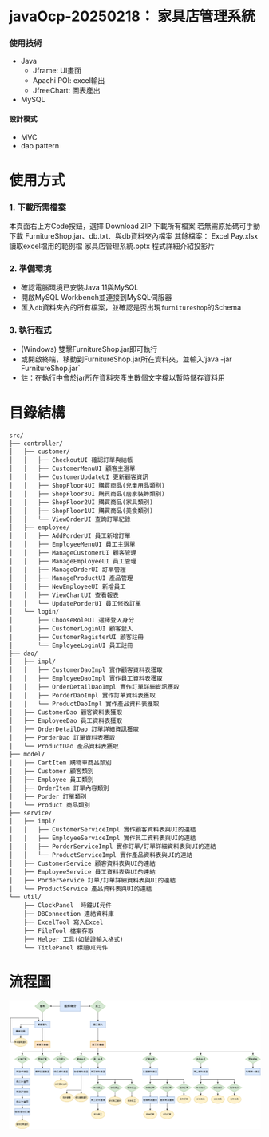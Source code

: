 # javaOcp-20250218： 家具店管理系統
### 使用技術
- Java
  - Jframe: UI畫面
  - Apachi POI: excel輸出
  - JfreeChart: 圖表產出
- MySQL
#### 設計模式
- MVC
- dao pattern
# 使用方式
### 1. 下載所需檔案
本頁面右上方Code按鈕，選擇 Download ZIP 下載所有檔案
若無需原始碼可手動下載 FurnitureShop.jar、db.txt、與db資料夾內檔案
其餘檔案：
Excel Pay.xlsx 讀取excel檔用的範例檔
家具店管理系統.pptx 程式詳細介紹投影片
### 2. 準備環境
- 確認電腦環境已安裝Java 11與MySQL
- 開啟MySQL Workbench並連接到MySQL伺服器
- 匯入`db`資料夾內的所有檔案，並確認是否出現`furnitureshop`的Schema
### 3. 執行程式
- (Windows) 雙擊FurnitureShop.jar即可執行
- 或開啟終端，移動到FurnitureShop.jar所在資料夾，並輸入‵java -jar FurnitureShop.jar`
- 註：在執行中會於jar所在資料夾產生數個文字檔以暫時儲存資料用
# 目錄結構
```
src/
├── controller/
│   ├── customer/
│   │   ├── CheckoutUI 確認訂單與結帳
│   │   ├── CustomerMenuUI 顧客主選單
│   │   ├── CustomerUpdateUI 更新顧客資訊
│   │   ├── ShopFloor4UI 購買商品(兒童用品類別)
│   │   ├── ShopFloor3UI 購買商品(居家裝飾類別)
│   │   ├── ShopFloor2UI 購買商品(家具類別)
│   │   ├── ShopFloor1UI 購買商品(美食類別)
│   │   └── ViewOrderUI 查詢訂單紀錄
│   ├── employee/
│   │   ├── AddPorderUI 員工新增訂單
│   │   ├── EmployeeMenuUI 員工主選單
│   │   ├── ManageCustomerUI 顧客管理
│   │   ├── ManageEmployeeUI 員工管理
│   │   ├── ManageOrderUI 訂單管理
│   │   ├── ManageProductUI 產品管理 
│   │   ├── NewEmployeeUI 新增員工
│   │   ├── ViewChartUI 查看報表
│   │   └── UpdatePorderUI 員工修改訂單
│   └── login/
│       ├── ChooseRoleUI 選擇登入身分
│       ├── CustomerLoginUI 顧客登入
│       ├── CustomerRegisterUI 顧客註冊
│       └── EmployeeLoginUI 員工註冊
├── dao/
│   ├── impl/
│   │   ├── CustomerDaoImpl 實作顧客資料表獲取
│   │   ├── EmployeeDaoImpl 實作員工資料表獲取
│   │   ├── OrderDetailDaoImpl 實作訂單詳細資訊獲取
│   │   ├── PorderDaoImpl 實作訂單資料表獲取
│   │   └── ProductDaoImpl 實作產品資料表獲取
│   ├── CustomerDao 顧客資料表獲取
│   ├── EmployeeDao 員工資料表獲取
│   ├── OrderDetailDao 訂單詳細資訊獲取
│   ├── PorderDao 訂單資料表獲取
│   └── ProductDao 產品資料表獲取
├── model/
│   ├── CartItem 購物車商品類別
│   ├── Customer 顧客類別
│   ├── Employee 員工類別
│   ├── OrderItem 訂單內容類別
│   ├── Porder 訂單類別
│   └── Product 商品類別
├── service/
│   ├── impl/
│   │   ├── CustomerServiceImpl 實作顧客資料表與UI的連結
│   │   ├── EmployeeServiceImpl 實作員工資料表與UI的連結
│   │   ├── PorderServiceImpl 實作訂單/訂單詳細資料表與UI的連結
│   │   └── ProductServiceImpl 實作產品資料表與UI的連結
│   ├── CustomerService 顧客資料表與UI的連結
│   ├── EmployeeService 員工資料表與UI的連結
│   ├── PorderService 訂單/訂單詳細資料表與UI的連結
│   └── ProductService 產品資料表與UI的連結
└── util/
    ├── ClockPanel  時鐘UI元件
    ├── DBConnection 連結資料庫
    ├── ExcelTool 寫入Excel
    ├── FileTool 檔案存取
    ├── Helper 工具(如驗證輸入格式)
    └── TitlePanel 標題UI元件
```
# 流程圖
![Flow Chart](image/FlowChart.png)
